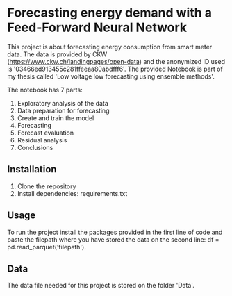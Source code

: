 # Forecasting energy demand with a Feed-Forward Neural Network

This project is about forecasting energy consumption from smart meter data. The data is provided by CKW (https://www.ckw.ch/landingpages/open-data) and the anonymized ID used is '03466ed913455c281ffeeaa80abdfff6'.
The provided Notebook is part of my thesis called 'Low voltage low forecasting using ensemble methods'.

The notebook has 7 parts:

1.   Exploratory analysis of the data
2.   Data preparation for forecasting
3.   Create and train the model
4.   Forecasting
5.   Forecast evaluation
6.   Residual analysis
7.   Conclusions

## Installation

1. Clone the repository 
2. Install dependencies: requirements.txt

## Usage

To run the project install the packages provided in the first line of code and paste the filepath where you have stored the data on the second line: df = pd.read_parquet('filepath').

## Data

The data file needed for this project is stored on the folder 'Data'.
